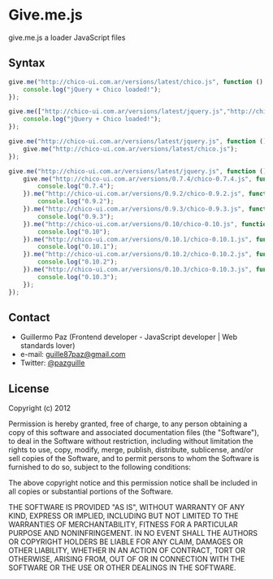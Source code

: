 Give.me.js
==========
give.me.js a loader JavaScript files

## Syntax
``` js
give.me("http://chico-ui.com.ar/versions/latest/chico.js", function () {
	console.log("jQuery + Chico loaded!");
});
```

``` js
give.me(["http://chico-ui.com.ar/versions/latest/jquery.js","http://chico-ui.com.ar/versions/latest/chico.js"], function () {
	console.log("jQuery + Chico loaded!");
});
```

``` js
give.me("http://chico-ui.com.ar/versions/latest/jquery.js", function () {
	give.me("http://chico-ui.com.ar/versions/latest/chico.js");
});
```

``` js
give.me("http://chico-ui.com.ar/versions/latest/jquery.js", function () {
	give.me("http://chico-ui.com.ar/versions/0.7.4/chico-0.7.4.js", function () {
		console.log("0.7.4");
	}).me("http://chico-ui.com.ar/versions/0.9.2/chico-0.9.2.js", function () {
		console.log("0.9.2");
	}).me("http://chico-ui.com.ar/versions/0.9.3/chico-0.9.3.js", function () {
		console.log("0.9.3");
	}).me("http://chico-ui.com.ar/versions/0.10/chico-0.10.js", function () {
		console.log("0.10");
	}).me("http://chico-ui.com.ar/versions/0.10.1/chico-0.10.1.js", function () {
		console.log("0.10.1");
	}).me("http://chico-ui.com.ar/versions/0.10.2/chico-0.10.2.js", function () {
		console.log("0.10.2");
	}).me("http://chico-ui.com.ar/versions/0.10.3/chico-0.10.3.js", function () {
		console.log("0.10.3");
	});
});
```

## Contact
- Guillermo Paz (Frontend developer - JavaScript developer | Web standards lover)
- e-mail: [guille87paz@gmail.com](mailto:guille87paz@gmail.com)
- Twitter: [@pazguille](http://twitter.com/pazguille)


## License
Copyright (c) 2012

Permission is hereby granted, free of charge, to any person obtaining a copy
of this software and associated documentation files (the "Software"), to deal
in the Software without restriction, including without limitation the rights
to use, copy, modify, merge, publish, distribute, sublicense, and/or sell
copies of the Software, and to permit persons to whom the Software is
furnished to do so, subject to the following conditions:

The above copyright notice and this permission notice shall be included in
all copies or substantial portions of the Software.

THE SOFTWARE IS PROVIDED "AS IS", WITHOUT WARRANTY OF ANY KIND, EXPRESS OR
IMPLIED, INCLUDING BUT NOT LIMITED TO THE WARRANTIES OF MERCHANTABILITY,
FITNESS FOR A PARTICULAR PURPOSE AND NONINFRINGEMENT. IN NO EVENT SHALL THE
AUTHORS OR COPYRIGHT HOLDERS BE LIABLE FOR ANY CLAIM, DAMAGES OR OTHER
LIABILITY, WHETHER IN AN ACTION OF CONTRACT, TORT OR OTHERWISE, ARISING FROM,
OUT OF OR IN CONNECTION WITH THE SOFTWARE OR THE USE OR OTHER DEALINGS IN
THE SOFTWARE.